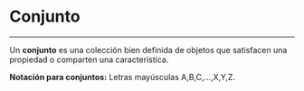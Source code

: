 # Conjunto
***
Un **conjunto** es una colección bien definida de objetos que satisfacen una propiedad o comparten una característica.

**Notación para conjuntos:** Letras mayúsculas A,B,C,...,X,Y,Z.